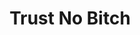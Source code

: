 ---
ee_id: '4262'
site: '1'
type: '2'
long_id: 2015-022 Trust No Bitch
url: 2015-022-trust-no-bitch
year: '2015'
medium: Foam pool noodle, necklace, sock
commission:
add_credit:
dims:
pitch:
ps:
live_url:
related:
title: Trust No Bitch
youtube:
imgs: |-
  trust-no-bitch-2015-022-detail-2-database-EK.jpg
  trust-no-bitch-2015-022-detail-3-database-EK.jpg
  trust-no-bitch-2015-022-full-database-team-JL.jpg
subheading:
year2: '2015'
download:
add_credits:
related_code:
! '':
layout: things-i-made
---